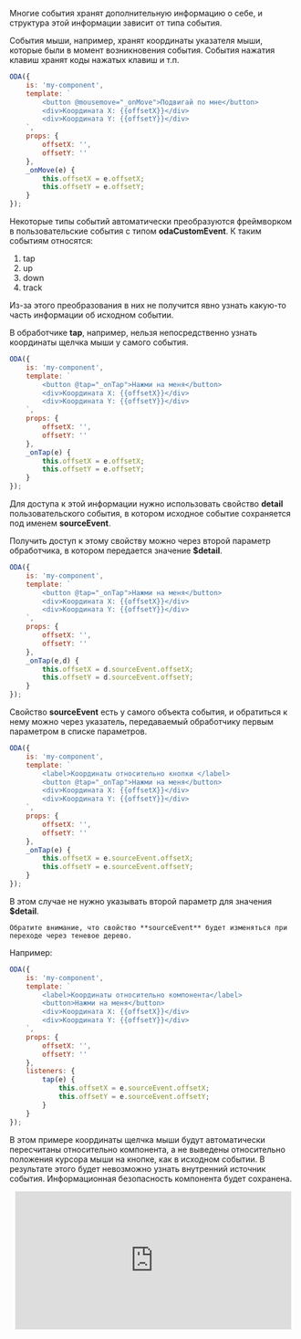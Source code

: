 Многие события хранят дополнительную информацию о себе, и структура этой информации зависит от типа события.

События мыши, например, хранят координаты указателя мыши, которые были в момент возникновения события. События нажатия клавиш хранят коды нажатых клавиш и т.п.

```javascript _run_edit_[my-component.js]
ODA({
    is: 'my-component',
    template: `
        <button @mousemove="_onMove">Подвигай по мне</button>
        <div>Координата X: {{offsetX}}</div>
        <div>Координата Y: {{offsetY}}</div>
    `,
    props: {
        offsetX: '',
        offsetY: ''
    },
    _onMove(e) {
        this.offsetX = e.offsetX;
        this.offsetY = e.offsetY;
    }
});
```

Некоторые типы событий автоматически преобразуются фреймворком в пользовательские события с типом **odaCustomEvent**. К таким событиям относятся:

1. tap
1. up
1. down
1. track

Из-за этого преобразования в них не получится явно узнать какую-то часть информации об исходном событии.

В обработчике **tap**, например, нельзя непосредственно узнать координаты щелчка мыши у самого события.

```javascript error_run_edit_[my-component.js]
ODA({
    is: 'my-component',
    template: `
        <button @tap="_onTap">Нажми на меня</button>
        <div>Координата X: {{offsetX}}</div>
        <div>Координата Y: {{offsetY}}</div>
    `,
    props: {
        offsetX: '',
        offsetY: ''
    },
    _onTap(e) {
        this.offsetX = e.offsetX;
        this.offsetY = e.offsetY;
    }
});
```

Для доступа к этой информации нужно использовать свойство **detail** пользовательского события, в котором исходное событие сохраняется под именем **sourceEvent**.

Получить доступ к этому свойству можно через второй параметр обработчика, в котором передается значение **$detail**.

```javascript _run_edit_[my-component.js]
ODA({
    is: 'my-component',
    template: `
        <button @tap="_onTap">Нажми на меня</button>
        <div>Координата X: {{offsetX}}</div>
        <div>Координата Y: {{offsetY}}</div>
    `,
    props: {
        offsetX: '',
        offsetY: ''
    },
    _onTap(e,d) {
        this.offsetX = d.sourceEvent.offsetX;
        this.offsetY = d.sourceEvent.offsetY;
    }
});
```

Свойство **sourceEvent** есть у самого объекта события, и обратиться к нему можно через указатель, передаваемый обработчику первым параметром в списке параметров.

```javascript _run_edit_[my-component.js]
ODA({
    is: 'my-component',
    template: `
        <label>Координаты относительно кнопки </label>
        <button @tap="_onTap">Нажми на меня</button>
        <div>Координата X: {{offsetX}}</div>
        <div>Координата Y: {{offsetY}}</div>
    `,
    props: {
        offsetX: '',
        offsetY: ''
    },
    _onTap(e) {
        this.offsetX = e.sourceEvent.offsetX;
        this.offsetY = e.sourceEvent.offsetY;
    }
});
```

В этом случае не нужно указывать второй параметр для значения **$detail**.

``` info_md
Обратите внимание, что свойство **sourceEvent** будет изменяться при переходе через теневое дерево.
```

Например:

```javascript _run_edit_[my-component.js]
ODA({
    is: 'my-component',
    template: `
        <label>Координаты относительно компонента</label>
        <button>Нажми на меня</button>
        <div>Координата X: {{offsetX}}</div>
        <div>Координата Y: {{offsetY}}</div>
    `,
    props: {
        offsetX: '',
        offsetY: ''
    },
    listeners: {
        tap(e) {
            this.offsetX = e.sourceEvent.offsetX;
            this.offsetY = e.sourceEvent.offsetY;
        }
    }
});
```

В этом примере координаты щелчка мыши будут автоматически пересчитаны относительно компонента, а не выведены относительно положения курсора мыши на кнопке, как в исходном событии. В результате этого будет невозможно узнать внутренний источник события. Информационная безопасность компонента будет сохранена.

<div style="position:relative;padding-bottom:48%; margin:10px">
    <iframe src="https://www.youtube.com/embed/8NpTWyaK-Uo?start=0" frameborder="0" allow="accelerometer; autoplay; encrypted-media; gyroscope; picture-in-picture" allowfullscreen
    	style="position:absolute;width:100%;height:100%;"></iframe>
</div>

